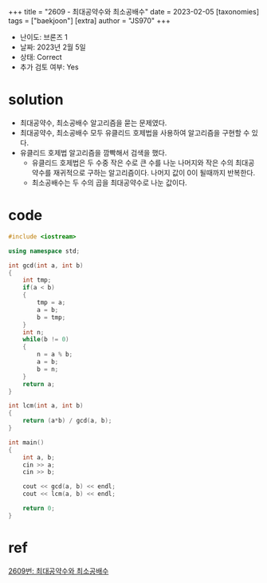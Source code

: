 +++
title = "2609 - 최대공약수와 최소공배수"
date = 2023-02-05
[taxonomies]
tags = ["baekjoon"]
[extra]
author = "JS970"
+++

- 난이도: 브론즈 1
- 날짜: 2023년 2월 5일
- 상태: Correct
- 추가 검토 여부: Yes

# solution

- 최대공약수, 최소공배수 알고리즘을 묻는 문제였다.
- 최대공약수, 최소공배수 모두 유클리드 호제법을 사용하여 알고리즘을 구현할 수 있다.
- 유클리드 호제법 알고리즘을 깜빡해서 검색을 했다.
    - 유클리드 호제법은 두 수중 작은 수로 큰 수를 나눈 나머지와 작은 수의 최대공약수를 재귀적으로 구하는 알고리즘이다. 나머지 값이 0이 될때까지 반복한다.
    - 최소공배수는 두 수의 곱을 최대공약수로 나눈 값이다.

# code

```cpp
#include <iostream>

using namespace std;

int gcd(int a, int b)
{
    int tmp;
    if(a < b) 
    {
        tmp = a;
        a = b;
        b = tmp;
    }
    int n;
    while(b != 0)
    {
        n = a % b;
        a = b;
        b = n;
    }
    return a;
}

int lcm(int a, int b)
{
    return (a*b) / gcd(a, b);
}

int main()
{
    int a, b;
    cin >> a;
    cin >> b;

    cout << gcd(a, b) << endl;
    cout << lcm(a, b) << endl;

    return 0;
}
```

# ref

[2609번: 최대공약수와 최소공배수](https://www.acmicpc.net/problem/2609)